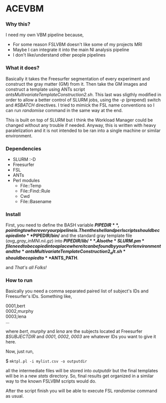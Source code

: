 # ACEVBM

### Why this?

I need my own VBM pipeline because,

- For some reason FSLVBM doesn't like some of my projects MRI
- Maybe I can integrate it into the main NI analysis pipeline
- I don't like/understand other people pipelines

### What it does?

Basically it takes the Freesurfer segmentation of every experiment and construct the gray matter (GM) from it. Then take the GM images and construct a template 
using ANTs script *antsMultivariateTemplateConstruction2.sh*. This last was sligthly modified in order to allow a better control of SLURM jobs, using the *-p* (prepend) switch and *#SBATCH* directives. I tried to mimick the FSL name conventions so I can run *randomise* command in the same way at the end.

This is built on top of SLURM but I think the Workload Manager could be changed without any trouble if needed. Anyway, this is written with heavy paralelization and it is not intended to be ran into a single machine or similar environment.

### Dependencies

- SLURM :-D
- Freesurfer
- FSL
- ANTs
- Perl modules
  - File::Temp
  - File::Find::Rule
  - Cwd
  - File::Basename

### Install

First, you need to define the BASH variable **$PIPEDIR**, pointing to wherever your pipeline is. Then the shell and perl scripts should be copied into **$PIPEDIR/bin/** and the standard gray template file (*avg_gray_inMNI.nii.gz*) into **$PIPEDIR/lib/**. Also the *SLURM.pm* file need to be copied into a place where it can be found by your Perl environment and the *antsMultivariateTemplateConstruction2_alt.sh* should be copied to **$ANTS\_PATH**.

and *That's all Folks!*

### How to run

Basically you need a comma separated paired list of subject's IDs and Freesurfer's IDs. Something like,


0001,bert \
0002,murphy \
0003,lena \
...


where *bert*, *murphy* and *lena* are the subjects located at Freesurfer *$SUBJECTDIR* and *0001*, *0002*, *0003* are whatever IDs you want to give it here.

Now, just run,

$ `mktpl.pl -i mylist.csv -o outputdir`

all the intermediate files will be stored into *outputdir* but the final templates will be in a new *stats* directory. So, final results get organized in a similar way to the known FSLVBM scripts would do.

After the script finish you will be able to execute FSL *randomise* command as usual.
